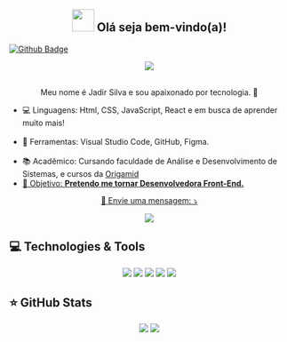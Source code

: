 <span align="center">

## <img src="https://i.imgur.com/0hdZ65D.gif" width="40px"> Olá seja bem-vindo(a)!</h2>

</span>


[![Github Badge](https://img.shields.io/badge/-Github-000?style=flat-square&logo=Github&logoColor=white&link=https://github.com/JadirSilva)](https://github.com/JadirSilva)


<div align="center">
<img align="center" src="https://media.giphy.com/media/L1R1tvI9svkIWwpVYr/giphy.gif"  />

</div>


<br>



<p align="center" >Meu nome é Jadir Silva e sou apaixonado por tecnologia. 💓</p>


<ul >
<li> 💻 Linguagens: Html, CSS, JavaScript, React e em busca de aprender muito mais!</li></br>
<li> 🎨  Ferramentas: Visual Studio Code, GitHub, Figma.</li></br>
<li> 📚  Acadêmico: Cursando faculdade de Análise e Desenvolvimento de Sistemas, e cursos da <a href="https://www.origamid.com/">Origamid</li>
<li> 🎯  Objetivo: <strong>Pretendo me tornar Desenvolvedora Front-End.</strong></li>
</ul> 



<p align="center">
  💌 Envie uma mensagem: ⤵️
</p>
</div>
<p align="center">
    <a href="https://www.facebook.com/jadir.silva.7731/" alt="Facebook">
  <img src="https://img.shields.io/badge/-Facebook-3b5998?style=flat-square&logo=facebook&logoColor=white&link=https://www.facebook.com/jadir.silva.7731/"/></a>
 </p> 
 
 ## 💻 Technologies & Tools

<p align="center">
  
 
<img src="https://img.shields.io/badge/JavaScript-F7DF1E?style=for-the-badge&logo=javascript&logoColor=black"/>
<img src="https://img.shields.io/badge/HTML5-E34F26?style=for-the-badge&logo=html5&logoColor=white"/>
<img src="https://img.shields.io/badge/CSS3-1572B6?style=for-the-badge&logo=css3&logoColor=white"/>
<img src="https://img.shields.io/badge/GitHub-100000?style=for-the-badge&logo=github&logoColor=white"/>
<img src="https://img.shields.io/badge/React-20232A?style=for-the-badge&logo=react&logoColor=61DAFB"/>

</p>

## ⭐ GitHub Stats

<p align = "center">
  <img src = "https://github-readme-stats.vercel.app/api?username=JadirSilva&show_icons=true&theme=bear&line_height=27">
   <img src = "https://github-readme-stats.vercel.app/api/top-langs/?username=JadirSilva&langs_count=5&theme=bear">
</p>







